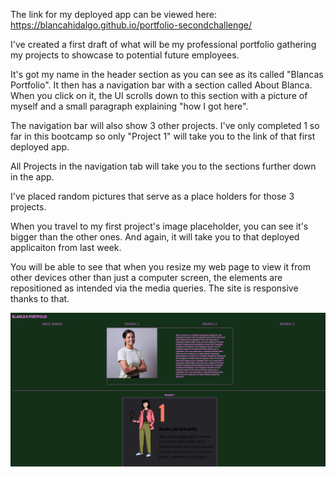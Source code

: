The link for my deployed app can be viewed here: https://blancahidalgo.github.io/portfolio-secondchallenge/

I've created a first draft of what will be my professional portfolio gathering my projects to showcase to potential future employees. 

It's got my name in the header section as you can see as its called "Blancas Portfolio". It then has a navigation bar with a section called About Blanca. When you click on it, the UI scrolls down to this section with a picture of myself and a small paragraph explaining "how I got here". 

The navigation bar will also show 3 other projects. I've only completed 1 so far in this bootcamp so only "Project 1" will take you to the link of that first deployed app. 

All Projects in the navigation tab will take you to the sections further down in the app. 

I've placed random pictures that serve as a place holders for those 3 projects. 

When you travel to my first project's image placeholder, you can see it's bigger than the other ones. And again, it will take you to that deployed applicaiton from last week. 

You will be able to see that when you resize my web page to view it from other devices other than just a computer screen, the elements are repositioned as intended via the media queries. The site is responsive thanks to that. 

![alt text](assets/images/First-glance-homework.png)